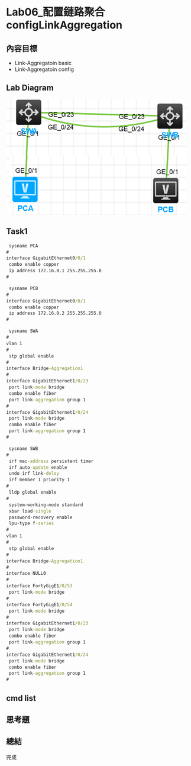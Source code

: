 # Lab06_配置鏈路聚合configLinkAggregation 

## 內容目標
- Link-Aggregatoin basic
- Link-Aggregatoin config

## Lab Diagram

![](https://github.com/eddylin2015/H3C-CM446-10-2025-C/blob/main/img/hcl_ab7a55429965.png?raw=true)

## Task1
```cmd
 sysname PCA
#
interface GigabitEthernet0/0/1
 combo enable copper
 ip address 172.16.0.1 255.255.255.0
#
```
```cmd
 sysname PCB
#
interface GigabitEthernet0/0/1
 combo enable copper
 ip address 172.16.0.2 255.255.255.0
#
```
```cmd
 sysname SWA
#
vlan 1
#
 stp global enable
#
interface Bridge-Aggregation1
#
interface GigabitEthernet1/0/23
 port link-mode bridge
 combo enable fiber
 port link-aggregation group 1
#
interface GigabitEthernet1/0/24
 port link-mode bridge
 combo enable fiber
 port link-aggregation group 1
#
```
```cmd
 sysname SWB
#
 irf mac-address persistent timer
 irf auto-update enable
 undo irf link-delay
 irf member 1 priority 1
#
 lldp global enable
#
 system-working-mode standard
 xbar load-single
 password-recovery enable
 lpu-type f-series
#
vlan 1
#
 stp global enable
#
interface Bridge-Aggregation1
#
interface NULL0
#
interface FortyGigE1/0/53
 port link-mode bridge
#
interface FortyGigE1/0/54
 port link-mode bridge
#
interface GigabitEthernet1/0/23
 port link-mode bridge
 combo enable fiber
 port link-aggregation group 1
#
interface GigabitEthernet1/0/24
 port link-mode bridge
 combo enable fiber
 port link-aggregation group 1
#

```
## cmd list

## 思考題

## 總結
完成


